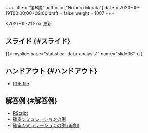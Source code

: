 +++
title = "第6講"
author = ["Noboru Murata"]
date = 2020-09-19T00:00:00+09:00
draft = false
weight = 1007
+++

<span class="timestamp-wrapper"><span class="timestamp">&lt;2021-05-21 Fri&gt; </span></span> 更新


## スライド {#スライド}

{{< myslide base="statistical-data-analysis1" name="slide06" >}}


## ハンドアウト {#ハンドアウト}

-   [PDF file](https://noboru-murata.github.io/statistical-data-analysis1/pdfs/slide06.pdf)


## 解答例 {#解答例}

-   [RScript](https://noboru-murata.github.io/statistical-data-analysis1/code/slide06.R)
-   [確率シミュレーションの例](https://noboru-murata.github.io/statistical-data-analysis1/zips/mc.zip)
-   [確率シミュレーションの例 (追加)](https://noboru-murata.github.io/statistical-data-analysis1/zips/epidemic.zip)